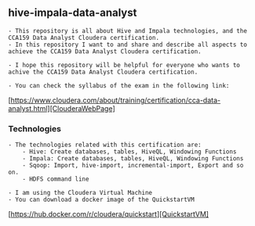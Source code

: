 ## hive-impala-data-analyst
````text
- This repository is all about Hive and Impala technologies, and the CCA159 Data Analyst Cloudera certification.
- In this repository I want to and share and describe all aspects to achieve the CCA159 Data Analyst Cloudera certification.

- I hope this repository will be helpful for everyone who wants to achive the CCA159 Data Analyst Cloudera certification.

- You can check the syllabus of the exam in the following link: 
````
[https://www.cloudera.com/about/training/certification/cca-data-analyst.html][ClouderaWebPage]

### Technologies
````text
- The technologies related with this certification are:
    - Hive: Create databases, tables, HiveQL, Windowing Functions
    - Impala: Create databases, tables, HiveQL, Windowing Functions
    - Sqoop: Import, hive-import, incremental-import, Export and so on.
    - HDFS command line

- I am using the Cloudera Virtual Machine
- You can download a docker image of the QuickstartVM
````
[https://hub.docker.com/r/cloudera/quickstart][QuickstartVM]


[QuickstartVM]: https://hub.docker.com/r/cloudera/quickstart

[ClouderaWebPage]: https://www.cloudera.com/about/training/certification/cca-data-analyst.html